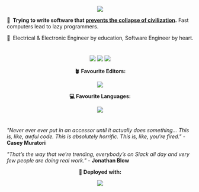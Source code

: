<p align="center">
  <img src="https://user-images.githubusercontent.com/81622310/177796909-b8c25eef-0e14-4e6d-bafd-7a9a6f0ca851.png" />
</p>

💬 **Trying to write software that [prevents the collapse of civilization](https://youtu.be/ZSRHeXYDLko).**  Fast computers lead to lazy programmers.

💭 Electrical & Electronic Engineer by education, Software Engineer by heart.

#

<p align="center">
  <img src="https://github-readme-stats-lake-gamma.vercel.app/api?username=Alex-vZyl&count_private=true&hide_border=true&show_icons=true&theme=tokyonight">
  <img src="https://github-readme-streak-stats.herokuapp.com/?user=Alex-vZyl&theme=tokyonight&hide_border=true">
  <img src="https://github-readme-stats-lake-gamma.vercel.app/api/top-langs/?username=Alex-vZyl&layout=compact&theme=tokyonight&hide_border=true&count_private=true&langs_count=10&exclude_repo=LumenArchive,EttusB210-Interface&hide=Makefile,Tcl">
</p>

<p align="center">
  <strong>🪴 Favourite Editors:</strong>
</p>

<p align="center">
  <img src="https://skillicons.dev/icons?i=neovim,vscode" />
</p>

<p align="center">
  <strong>💻 Favourite Languages:</strong>
</p>

<p align="center">
  <img src="https://skillicons.dev/icons?i=cpp,c,rust" />
</p>

#

*"Never ever ever put in an accessor until it actually does something... This is, like, awful code.  This is absolutely horrific.  This is, like, you're fired."* - **Casey Muratori**

*"That’s the way that we're trending, everybody’s on Slack all day and very few people are doing real work."* - **Jonathan Blow**

<p align="center">
  <strong>🚀 Deployed with:</strong>
</p>

<p align="center">
  <img src="https://skillicons.dev/icons?i=vercel" />
</p>

